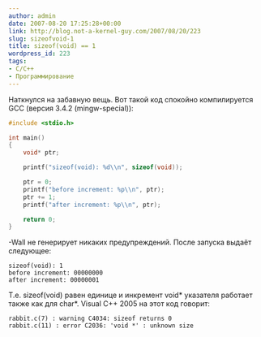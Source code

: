 ```yaml
---
author: admin
date: 2007-08-20 17:25:28+00:00
link: http://blog.not-a-kernel-guy.com/2007/08/20/223
slug: sizeofvoid-1
title: sizeof(void) == 1
wordpress_id: 223
tags:
- C/C++
- Программирование
---
```


Наткнулся на забавную вещь. Вот такой код спокойно компилируется GCC (версия 3.4.2 (mingw-special)):

```cpp
#include <stdio.h>

int main()
{
    void* ptr;

    printf("sizeof(void): %d\\n", sizeof(void));

    ptr = 0;
    printf("before increment: %p\\n", ptr);
    ptr += 1;
    printf("after increment: %p\\n", ptr);

    return 0;
}
```

-Wall не генерирует никаких предупреждений. После запуска выдаёт следующее:

```no-highlight
sizeof(void): 1
before increment: 00000000
after increment: 00000001
```

Т.е. sizeof(void) равен единице и инкремент void* указателя работает также как для char*. Visual C++ 2005 на этот код говорит:

```no-highlight
rabbit.c(7) : warning C4034: sizeof returns 0
rabbit.c(11) : error C2036: 'void *' : unknown size
```
